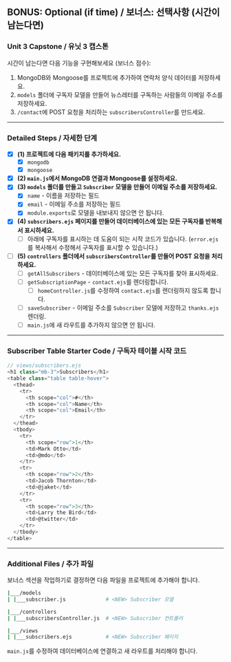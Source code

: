 ## **BONUS:** Optional (if time) / **보너스:** 선택사항 (시간이 남는다면)

### **Unit 3** Capstone / 유닛 3 캡스톤

시간이 남는다면 다음 기능을 구현해보세요 (보너스 점수):

1. MongoDB와 Mongoose를 프로젝트에 추가하여 연락처 양식 데이터를 저장하세요.
2. `models` 폴더에 구독자 모델을 만들어 뉴스레터를 구독하는 사람들의 이메일 주소를 저장하세요.
3. `/contact`에 POST 요청을 처리하는 `subscribersController`를 만드세요.

---

### Detailed Steps / 자세한 단계

- [x] **(1) 프로젝트에 다음 패키지를 추가하세요.**
  - [x] `mongodb`
  - [x] `mongoose`
- [x] **(2) `main.js`에서 MongoDB 연결과 Mongoose를 설정하세요.**
- [x] **(3) `models` 폴더를 만들고 `Subscriber` 모델을 만들어 이메일 주소를 저장하세요.**
  - [x] `name` - 이름을 저장하는 필드
  - [x] `email` - 이메일 주소를 저장하는 필드
  - [x] `module.exports`로 모델을 내보내지 않으면 안 됩니다.
- [x] **(4) `subscribers.ejs` 페이지를 만들어 데이터베이스에 있는 모든 구독자를 반복해서 표시하세요.**
  - [ ] 아래에 구독자를 표시하는 데 도움이 되는 시작 코드가 있습니다. (`error.ejs`를 복사해서 수정해서 구독자를 표시할 수 있습니다.)
- [ ] **(5) `controllers` 폴더에서 `subscribersController`를 만들어 POST 요청을 처리하세요.**
  - [ ] `getAllSubscribers` - 데이터베이스에 있는 모든 구독자를 찾아 표시하세요. 
  - [ ] `getSubscriptionPage` - `contact.ejs`를 렌더링합니다.
    - [ ] `homeController.js`를 수정하여 `contact.ejs`를 렌더링하지 않도록 합니다.
  - [ ] `saveSubscriber` - 이메일 주소를 `Subscriber` 모델에 저장하고 `thanks.ejs` 렌더링.
  - [ ] `main.js`에 새 라우트를 추가하지 않으면 안 됩니다.

---

### Subscriber Table Starter Code / 구독자 테이블 시작 코드

```js
// views/subscribers.ejs
<h1 class="mb-3">Subscribers</h1>
<table class="table table-hover">
  <thead>
    <tr>
      <th scope="col">#</th>
      <th scope="col">Name</th>
      <th scope="col">Email</th>
    </tr>
  </thead>
  <tbody>
    <tr>
      <th scope="row">1</th>
      <td>Mark Otto</td>
      <td>@mdo</td>
    </tr>
    <tr>
      <th scope="row">2</th>
      <td>Jacob Thornton</td>
      <td>@jaket</td>
    </tr>
    <tr>
      <th scope="row">3</th>
      <td>Larry the Bird</td>
      <td>@twitter</td>
    </tr>
  </tbody>
</table>
```

---

### Additional Files / 추가 파일

보너스 섹션을 작업하기로 결정하면 다음 파일을 프로젝트에 추가해야 합니다.

```bash
|___/models
| |___subscriber.js             # <NEW> Subscriber 모델

|___/controllers
| |___subscribersController.js  # <NEW> Subscriber 컨트롤러

|___/views
| |___subscribers.ejs           # <NEW> Subscriber 페이지
```

`main.js`를 수정하여 데이터베이스에 연결하고 새 라우트를 처리해야 합니다.